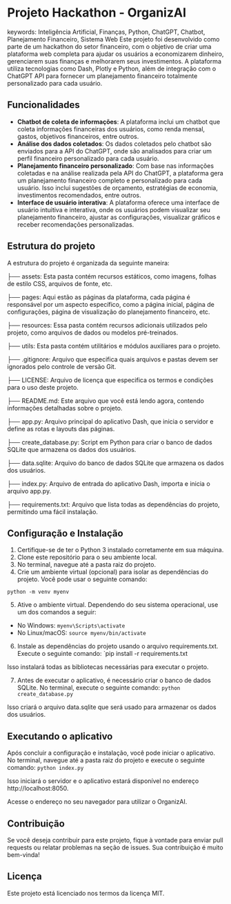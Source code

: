 # Projeto Hackathon - OrganizAI 
keywords: Inteligência Artificial, Finanças, Python, ChatGPT, Chatbot, Planejamento Financeiro, Sistema Web
Este projeto foi desenvolvido como parte de um hackathon do setor financeiro, com o objetivo de criar uma plataforma web completa para ajudar os usuários a economizarem dinheiro, gerenciarem suas finanças e melhorarem seus investimentos. A plataforma utiliza tecnologias como Dash, Plotly e Python, além de integração com o ChatGPT API para fornecer um planejamento financeiro totalmente personalizado para cada usuário.


## Funcionalidades
* **Chatbot de coleta de informações**: A plataforma inclui um chatbot que coleta informações financeiras dos usuários, como renda mensal, gastos, objetivos financeiros, entre outros.
* **Análise dos dados coletados**: Os dados coletados pelo chatbot são enviados para a API do ChatGPT, onde são analisados para criar um perfil financeiro personalizado para cada usuário.
* **Planejamento financeiro personalizado**: Com base nas informações coletadas e na análise realizada pela API do ChatGPT, a plataforma gera um planejamento financeiro completo e personalizado para cada usuário. Isso inclui sugestões de orçamento, estratégias de economia, investimentos recomendados, entre outros.
* **Interface de usuário interativa**: A plataforma oferece uma interface de usuário intuitiva e interativa, onde os usuários podem visualizar seu planejamento financeiro, ajustar as configurações, visualizar gráficos e receber recomendações personalizadas.


## Estrutura do projeto

A estrutura do projeto é organizada da seguinte maneira:

├── assets: Esta pasta contém recursos estáticos, como imagens, folhas de estilo CSS, arquivos de fonte, etc.

├── pages: Aqui estão as páginas da plataforma, cada página é responsável por um aspecto específico, como a página inicial, página de configurações, página de visualização do planejamento financeiro, etc.

├── resources: Essa pasta contém recursos adicionais utilizados pelo projeto, como arquivos de dados ou modelos pré-treinados.

├── utils: Esta pasta contém utilitários e módulos auxiliares para o projeto.

├── .gitignore: Arquivo que especifica quais arquivos e pastas devem ser ignorados pelo controle de versão Git.

├── LICENSE: Arquivo de licença que especifica os termos e condições para o uso deste projeto.

├── README.md: Este arquivo que você está lendo agora, contendo informações detalhadas sobre o projeto.

├── app.py: Arquivo principal do aplicativo Dash, que inicia o servidor e define as rotas e layouts das páginas.

├── create_database.py: Script em Python para criar o banco de dados SQLite que armazena os dados dos usuários.

├── data.sqlite: Arquivo do banco de dados SQLite que armazena os dados dos usuários.

├── index.py: Arquivo de entrada do aplicativo Dash, importa e inicia o arquivo app.py.

├── requirements.txt: Arquivo que lista todas as dependências do projeto, permitindo uma fácil instalação.


## Configuração e Instalação
1. Certifique-se de ter o Python 3 instalado corretamente em sua máquina.
2. Clone este repositório para o seu ambiente local.
3. No terminal, navegue até a pasta raiz do projeto.
4. Crie um ambiente virtual (opcional) para isolar as dependências do projeto. Você pode usar o seguinte comando:

`python -m venv myenv`

5. Ative o ambiente virtual. Dependendo do seu sistema operacional, use um dos comandos a seguir:
* No Windows: `myenv\Scripts\activate`
* No Linux/macOS: `source myenv/bin/activate`

6. Instale as dependências do projeto usando o arquivo requirements.txt. Execute o seguinte comando:
`pip install -r requirements.txt
   
Isso instalará todas as bibliotecas necessárias para executar o projeto.

7. Antes de executar o aplicativo, é necessário criar o banco de dados SQLite. No terminal, execute o seguinte comando:
`python create_database.py`

Isso criará o arquivo data.sqlite que será usado para armazenar os dados dos usuários.

## Executando o aplicativo
Após concluir a configuração e instalação, você pode iniciar o aplicativo. No terminal, navegue até a pasta raiz do projeto e execute o seguinte comando:
`python index.py`

Isso iniciará o servidor e o aplicativo estará disponível no endereço http://localhost:8050.

Acesse o endereço no seu navegador para utilizar o OrganizAI.

## Contribuição
Se você deseja contribuir para este projeto, fique à vontade para enviar pull requests ou relatar problemas na seção de issues. Sua contribuição é muito bem-vinda!

## Licença
Este projeto está licenciado nos termos da licença MIT.
